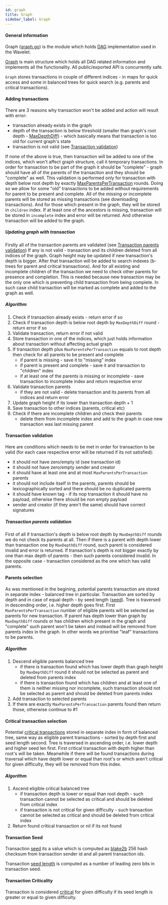 ```yaml
---
id: graph
title: Graph
sidebar_label: Graph
---
```


#### General information
Graph ([graph.go](https://github.com/perlin-network/wavelet/blob/master/graph.go)) is the module which holds [DAG](https://en.wikipedia.org/wiki/Directed_acyclic_graph) implementation used in the Wavelet.

[Graph](https://github.com/perlin-network/wavelet/blob/master/graph.go#L74) is main structure which holds all DAG related information and implements all the functionality.
All public/exported API is concurrently safe.

`Graph` stores transactions in couple of different indices - in maps for quick access and some in balanced trees for quick search (e.g. parents and critical transactions).

#### Adding transactions
There are 3 reasons why transaction won't be added and action will result with error:
- transaction already exists in the graph
- depth of the transaction is below threshold (smaller than graph's root depth - [MaxDepthDiff](https://github.com/perlin-network/wavelet/blob/master/sys/const.go#L62)) - which basically means that transaction is too old for current graph's state
- transaction is not valid (see [Transaction validation](#transactionvalidation))

If none of the above is true, then transaction will be added to one of the indices, which won't affect graph structure, call it temporary transactions.
In order for transaction to be part of the graph it should be "complete" - graph should have all of the parents of the transaction and they should be "complete" as well. This validation is performed only for transaction with depth below root depth by exactly [MaxParentsPerTransaction](https://github.com/perlin-network/wavelet/blob/master/sys/const.go#L65) rounds.
Doing so we allow for some "old" transactions to be added without requirements for parent to be present and complete.
All of the missing or incomplete parents will be stored as missing transactions (see downloading transactions). And for those which present in the graph, they will be stored in `children` index.
If at least one of the ancestors is missing, transaction will be stored in `incomplete` index and error will be returned.
And otherwise transaction will be added to the graph.

##### Updating graph with transaction
Firstly all of the transaction parents are validated (see [Transaction parents validation](#transactionparentsvalidation))
If any is not valid - transaction and its children deleted from all indices of the graph.
Graph height may be updated if new transaction's depth is bigger.
After that transaction will be added to search indexes (b-trees for parent and critical transactions). And for all existing and incomplete children of the transaction we need to check other parents for presence and completion. This is needed because new transaction may be the only one which is preventing child transaction from being complete. 
In such case child transaction will be marked as complete and added to the graph as well.

##### Algorithm
1. Check if transaction already exists - return error if so
2. Check if transaction depth is below root depth by `MaxDepthDiff` round - return error if so
3. Validate transaction, return error if not valid
4. Store transaction in one of the indices, which just holds information about transaction without affecting actual graph
5. If transaction depth plus `MaxParentsPerTransaction` equals to root depth then check for all parents to be present and complete
    * if parent is missing - save it to "missing" index
    * if parent is present and complete - save it and transaction to "children" index
    * if at least one of the parents is missing or incomplete - save transaction to incomplete index and return respective error 
6. Validate transaction parents
    * if they are not valid - delete transaction and its parents from all indices and return error
7. Update graph height if its lower than transaction depth + 1
8. Save transaction to other indices (parents, critical etc)
9. Check if there are incomplete children and check their parents
    * delete them from incomplete index and add to the graph in case new transaction was last missing parent

#### Transaction validation
Here are conditions which needs to be met in order for transaction to be valid (for each case respective error will be returned if its not satisfied):
- it should not have zero/empty id (see transaction id)
- it should not have zero/empty sender and creator
- it should have at least one and at most `MaxParentsPerTransaction` parents
- it should not include itself in the parents, parents should be lexicographically sorted and there should be no duplicated parents
- it should have known tag - if its nop transaction it should have no payload, otherwise there should be non empty payload
- sender and creator (if they aren't the same) should have correct signatures

##### Transaction parents validation
First of all if transaction's depth is below root depth by `MaxDepthDiff` rounds we do not check its parents at all.
Then if there is a parent with depth lower than transaction one by `MaxDepthDiff` round, such parent is considered invalid and error is returned.
If transaction's depth is not bigger exactly by one than max depth of parents - then such parents considered invalid. 
In the opposite case - transaction considered as the one which has valid parents.

#### Parents selection
As was mentioned in the begining, potential parents transaction are stored in separate index - balanced tree in particular. Transaction are sorted by depth and in case of equal depth - by seed length ([seed](#transactionseed)).
Tree is traversed in descending order, i.e. higher depth goes first. First `MaxParentsPerTransaction` number of eligible parents will be selected as parents for new transaction. If parent has depth lower than graph by `MaxDepthDiff` rounds or has children which present in the graph and "complete" such parent won't be taken and instead will be removed from parents index in the graph.
In other words we prioritise "leaf" transactions to be parents.  

##### Algorithm
1. Descend eligible parents balanced tree
    * if there is transaction found which has lower depth than graph height by `MaxDepthDiff` round it should not be selected as parent and deleted from parents index
    * if there is transaction found which has children and at least one of them is neither missing nor incomplete, such transaction should not be selected as parent and should be deleted from parents index
2. Add transaction to selected parents
3. If there are exactly `MaxParentsPerTransaction` parents found then return those, otherwise continue to #1 

#### Critical transaction selection
Potential [critical transactions](#transactioncriticality) stored in separate index in form of balanced tree, same way as eligible parent transactions - sorted by depth first and seed length second.
Tree is traversed in ascending order, i.e. lower depth and higher seed len first. First critical transaction with depth higher than root's will be taken. Meanwhile if there will be found transactions during traversal which have depth lower or equal than root's or which aren't critical for given difficulty, they will be removed from this index.

##### Algorithm
1. Ascend eligible critical balanced tree
    * if transaction depth is lower or equal than root depth - such transaction cannot be selected as critical and should be deleted from critical index
    * if transaction is not critical for given difficulty - such transaction cannot be selected as critical and should be deleted from critical index
2. Return found critical transaction or nil if its not found

#### Transaction Seed
Transaction [seed](https://github.com/perlin-network/wavelet/blob/master/tx.go#L55) its a value which is computed as [blake2b](https://en.wikipedia.org/wiki/BLAKE_(hash_function)#BLAKE2) 256 hash checksum from transaction sender id and all parent transaction ids.

Transaction [seed length](https://github.com/perlin-network/wavelet/blob/master/tx.go#L56) is computed as a number of leading zero bits in transaction seed. 

#### Transaction Criticality
Transaction is considered [critical](https://github.com/perlin-network/wavelet/blob/master/tx.go#L279) for given difficulty if its seed length is greater or equal to given difficulty.